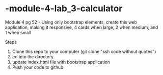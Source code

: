 # -module-4-lab_3-calculator
Module 4 pg 52 - Using only bootstrap elements, create this web application, making it responsive, 4 cards when large, 2 when medium, and 1 when small

Steps

1. Clone this repo to your computer (git clone "ssh code without quotes")
2. cd into the directory
3. update index.html file with bootstrap application
4. Push your code to github 

